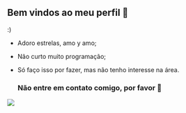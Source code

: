 ## Bem vindos ao meu perfil 🌟

:)

- Adoro estrelas, amo y amo;
- Não curto muito programação;
- Só faço isso por fazer, mas não tenho interesse na área.

  ### Não entre em contato comigo, por favor 🙏

![](https://media1.tenor.com/m/G3DrVdB1_XAAAAAd/bacon-bailando4k.gif)
